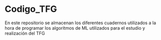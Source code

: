# Codigo_TFG
En este repositorio se almacenan los diferentes cuadernos utilizados a la hora de programar los algoritmos de ML utilizados para el estudio y realización del TFG
